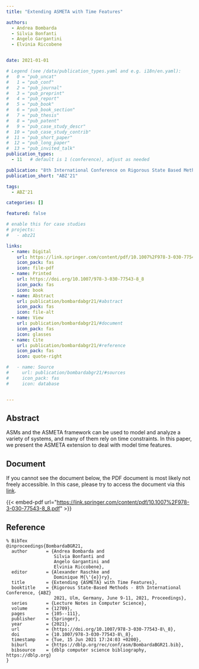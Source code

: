 ```yaml
---
title: "Extending ASMETA with Time Features"

authors:
  - Andrea Bombarda
  - Silvia Bonfanti
  - Angelo Gargantini
  - Elvinia Riccobene


date: 2021-01-01

# Legend (see /data/publication_types.yaml and e.g. i18n/en.yaml): 
#   0 = "pub_uncat"
#   1 = "pub_conf"
#   2 = "pub_journal"
#   3 = "pub_preprint"
#   4 = "pub_report"
#   5 = "pub_book"
#   6 = "pub_book_section"
#   7 = "pub_thesis"
#   8 = "pub_patent"
#   9 = "pub_case_study_descr"
#  10 = "pub_case_study_contrib"
#  11 = "pub_short_paper"
#  12 = "pub_long_paper"
#  13 = "pub_invited_talk"
publication_types:
  - 11   # default is 1 (conference), adjust as needed

publication: "8th International Conference on Rigorous State Based Methods (ABZ'21)"
publication_short: "ABZ'21"

tags:
  - ABZ'21

categories: []

featured: false

# enable this for case studies
# projects:
#   - abz21

links:
  - name: Digital
    url: https://link.springer.com/content/pdf/10.1007%2F978-3-030-77543-8_8.pdf
    icon_pack: fas
    icon: file-pdf
  - name: Printed
    url: https://doi.org/10.1007/978-3-030-77543-8_8
    icon_pack: fas
    icon: book
  - name: Abstract
    url: publication/bombardabgr21/#abstract
    icon_pack: fas
    icon: file-alt
  - name: View
    url: publication/bombardabgr21/#document
    icon_pack: fas
    icon: glasses
  - name: Cite
    url: publication/bombardabgr21/#reference
    icon_pack: fas
    icon: quote-right

#   - name: Source
#     url: publication/bombardabgr21/#sources
#     icon_pack: fas
#     icon: database


---
```


## Abstract

ASMs and the ASMETA framework can be used to model and analyze a variety of systems, and many of them rely on time constraints. In this paper, we present the ASMETA extension to deal with model time features.

## Document

If you cannot see the document below, the PDF document is most likely not freely accessible. In this case, please try to access the document via this <a href="https://link.springer.com/content/pdf/10.1007%2F978-3-030-77543-8_8.pdf">link</a>.

{{< embed-pdf url="https://link.springer.com/content/pdf/10.1007%2F978-3-030-77543-8_8.pdf" >}}

## Reference

```
% BibTex
@inproceedings{BombardaBGR21,
  author       = {Andrea Bombarda and
                  Silvia Bonfanti and
                  Angelo Gargantini and
                  Elvinia Riccobene},
  editor       = {Alexander Raschke and
                  Dominique M{\'{e}}ry},
  title        = {Extending {ASMETA} with Time Features},
  booktitle    = {Rigorous State-Based Methods - 8th International Conference, {ABZ}
                  2021, Ulm, Germany, June 9-11, 2021, Proceedings},
  series       = {Lecture Notes in Computer Science},
  volume       = {12709},
  pages        = {105--111},
  publisher    = {Springer},
  year         = {2021},
  url          = {https://doi.org/10.1007/978-3-030-77543-8\_8},
  doi          = {10.1007/978-3-030-77543-8\_8},
  timestamp    = {Tue, 15 Jun 2021 17:24:03 +0200},
  biburl       = {https://dblp.org/rec/conf/asm/BombardaBGR21.bib},
  bibsource    = {dblp computer science bibliography, https://dblp.org}
}


```

<!-- # add information for case study papers (if available)
## Sources

- **Used formal method:**
  [ASM](/method/asm)
- **Resources and tools:**
  Asmeta

For more information, please contact the <a href ="mailto:silvia.bonfanti@unibg.it;arcaini@nii.ac.jp;angelo.gargantini@unibg.it;scandurra@unibg.it;elvinia.riccobene@unimi.it">authors</a>-->

